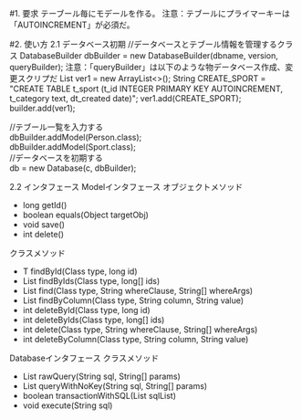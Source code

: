 #1. 要求
テーブール毎にモデールを作る。
注意：テブールにプライマーキーは「AUTOINCREMENT」が必須だ。

#2. 使い方
2.1 データベース初期
//データベースとテブール情報を管理するクラス
DatabaseBuilder dbBuilder = new DatabaseBuilder(dbname, version, queryBuilder);
注意：「queryBuilder」は以下のような物データベース作成、変更スクリプだ
List<String> ver1 = new ArrayList<>();
String CREATE_SPORT = "CREATE TABLE t_sport (t_id INTEGER PRIMARY KEY AUTOINCREMENT, t_category text, dt_created date)";
ver1.add(CREATE_SPORT);
builder.add(ver1);

//テブール一覧を入力する<br/>
dbBuilder.addModel(Person.class);<br/>
dbBuilder.addModel(Sport.class);<br/>
//データベースを初期する<br/>
db = new Database(c, dbBuilder);

2.2 インタフェース
Modelインタフェース
オブジェクトメソッド
+ long getId()
+ boolean equals(Object targetObj)
+ void save()
+ int delete()

クラスメソッド
+ <T extends Model> T findById(Class<T> type, long id)
+ <T extends Model> List<T> findByIds(Class<T> type, long[] ids)
+ <T extends Model> List<T> find(Class<T> type, String whereClause, String[] whereArgs)
+ <T extends Model> List<T> findByColumn(Class<T> type, String column, String value)
+ <T extends Model> int deleteById(Class<T> type, long id)
+ <T extends Model> int deleteByIds(Class<T> type, long[] ids)
+ <T extends Model> int delete(Class<T> type, String whereClause, String[] whereArgs)
+ <T extends Model>int deleteByColumn(Class<T> type, String column, String value)

Databaseインタフェース
クラスメソッド
+ List rawQuery(String sql, String[] params)
+ List queryWithNoKey(String sql, String[] params)
+ boolean transactionWithSQL(List<String> sqlList)
+ void execute(String sql)
